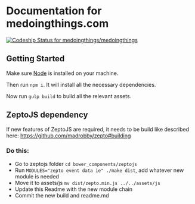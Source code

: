 # Documentation for medoingthings.com

[ ![Codeship Status for medoingthings/medoingthings](https://codeship.com/projects/704912e0-a0fa-0132-88eb-02e47b219034/status?branch=master)](https://codeship.com/projects/65577)

## Getting Started
Make sure [Node](nodejs.org) is installed on your machine.

Then run `npm i`. It will install all the necessary dependencies.

Now run `gulp build` to build all the relevant assets.

## ZeptoJS dependency
If new features of ZeptoJS are required, it needs to be build like described
here: https://github.com/madrobby/zepto#building

### Do this:

* Go to zeptojs folder `cd bower_components/zeptojs`
* Run `MODULES="zepto event data ie" ./make dist`, add whatever new module is needed
* Move it to assets/js `mv dist/zepto.min.js ../../assets/js`
* Update this Readme with the new module chain
* Commit the new build and readme.md
